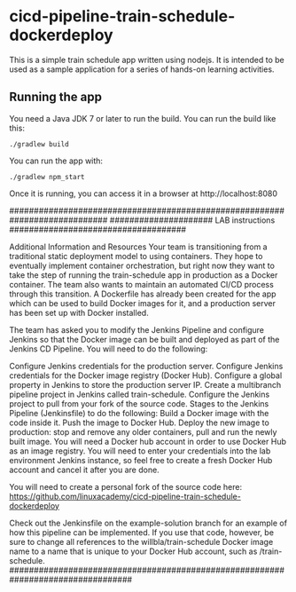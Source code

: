 # cicd-pipeline-train-schedule-dockerdeploy

This is a simple train schedule app written using nodejs. It is intended to be used as a sample application for a series of hands-on learning activities.

## Running the app

You need a Java JDK 7 or later to run the build. You can run the build like this:

    ./gradlew build

You can run the app with:

    ./gradlew npm_start

Once it is running, you can access it in a browser at http://localhost:8080

############################################################################
#####################  LAB instructions ####################################

Additional Information and Resources
Your team is transitioning from a traditional static deployment model to using containers. They hope to eventually implement container orchestration, but right now they want to take the step of running the train-schedule app in production as a Docker container. The team also wants to maintain an automated CI/CD process through this transition. A Dockerfile has already been created for the app which can be used to build Docker images for it, and a production server has been set up with Docker installed.

The team has asked you to modify the Jenkins Pipeline and configure Jenkins so that the Docker image can be built and deployed as part of the Jenkins CD Pipeline. You will need to do the following:

Configure Jenkins credentials for the production server.
Configure Jenkins credentials for the Docker image registry (Docker Hub).
Configure a global property in Jenkins to store the production server IP.
Create a multibranch pipeline project in Jenkins called train-schedule.
Configure the Jenkins project to pull from your fork of the source code.
Stages to the Jenkins Pipeline (Jenkinsfile) to do the following:
Build a Docker image with the code inside it.
Push the image to Docker Hub.
Deploy the new image to production: stop and remove any older containers, pull and run the newly built image.
You will need a Docker hub account in order to use Docker Hub as an image registry. You will need to enter your credentials into the lab environment Jenkins instance, so feel free to create a fresh Docker Hub account and cancel it after you are done.

You will need to create a personal fork of the source code here: https://github.com/linuxacademy/cicd-pipeline-train-schedule-dockerdeploy

Check out the Jenkinsfile on the example-solution branch for an example of how this pipeline can be implemented. If you use that code, however, be sure to change all references to the willbla/train-schedule Docker image name to a name that is unique to your Docker Hub account, such as <your Docker Hub username>/train-schedule.
#################################################################################

